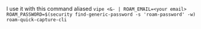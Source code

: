 I use it with this command aliased 
`vipe <&- | ROAM_EMAIL=<your email> ROAM_PASSWORD=$(security find-generic-password -s 'roam-password' -w) roam-quick-capture-cli`
